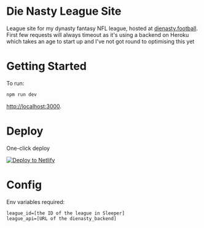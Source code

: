 # Die Nasty League Site

League site for my dynasty fantasy NFL league, hosted at [dienasty.football](https://dienasty.football). First few requests will always timeout as it's using a backend on Heroku which takes an age to start up and I've not got round to optimising this yet

# Getting Started

To run:
```bash
npm run dev
```

[http://localhost:3000](http://localhost:3000).

# Deploy

One-click deploy

[![Deploy to Netlify](https://www.netlify.com/img/deploy/button.svg)](https://app.netlify.com/start/deploy?repository=https://github.com/christytc10/die-nasty&utm_source=github&utm_medium=nextstarter-cs&utm_campaign=devex-cs)


# Config

Env variables required:
```
league_id=[the ID of the league in Sleeper]
league_api=[URL of the dienasty_backend]
```
